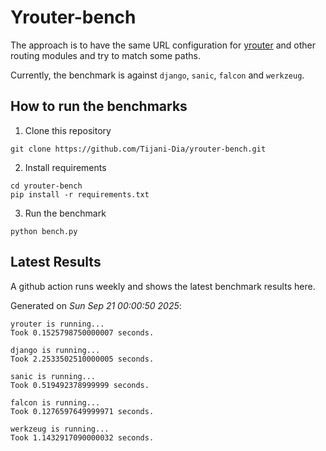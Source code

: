 # Yrouter-bench

The approach is to have the same URL configuration for [yrouter](https://github.com/Tijani-Dia/yrouter) and other routing modules and try to match some paths.

Currently, the benchmark is against `django`, `sanic`, `falcon` and `werkzeug`.

## How to run the benchmarks

1. Clone this repository

```shell
git clone https://github.com/Tijani-Dia/yrouter-bench.git
```

2. Install requirements

```shell
cd yrouter-bench
pip install -r requirements.txt
```

3. Run the benchmark

```shell
python bench.py
```

## Latest Results

A github action runs weekly and shows the latest benchmark results here.

Generated on *Sun Sep 21 00:00:50 2025*:

```shell
yrouter is running...
Took 0.1525798750000007 seconds.

django is running...
Took 2.2533502510000005 seconds.

sanic is running...
Took 0.519492378999999 seconds.

falcon is running...
Took 0.1276597649999971 seconds.

werkzeug is running...
Took 1.1432917090000032 seconds.

```